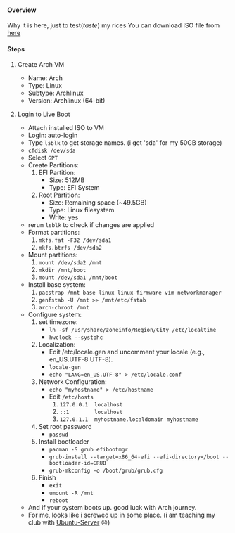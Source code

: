 #### Overview  
Why it is here, just to test(*taste*) my rices
You can download ISO file from [here](https://archlinux.org/download/)

#### Steps  
1. Create Arch VM  
   - Name: Arch
   - Type: Linux
   - Subtype: Archlinux
   - Version:  Archlinux (64-bit)

2. Login to Live Boot
   - Attach installed ISO to VM
   - Login:  auto-login
   - Type `lsblk` to get storage names. (i get 'sda' for my 50GB storage)
   - `cfdisk /dev/sda`
   - Select `GPT`
   - Create Partitions:
	   1. EFI Partition:
		   - Size: 512MB
		   - Type: EFI System
	   2. Root Partition:
		   - Size: Remaining space (~49.5GB)
		   - Type: Linux filesystem
		   - Write: yes
   - rerun `lsblk` to check if changes are applied
   - Format partitions:
	   1. `mkfs.fat -F32 /dev/sda1`
	   2. `mkfs.btrfs /dev/sda2`
   - Mount partitions:
	   1. `mount /dev/sda2 /mnt`
	   2. `mkdir /mnt/boot`
	   3. `mount /dev/sda1 /mnt/boot`
   - Install base system:
	   1. `pacstrap /mnt base linux linux-firmware vim networkmanager`
	   2. `genfstab -U /mnt >> /mnt/etc/fstab`
	   3. `arch-chroot /mnt`
   - Configure system:
	   1. set timezone:
		   - `ln -sf /usr/share/zoneinfo/Region/City /etc/localtime`
		   - `hwclock --systohc`
	   2. Localization:
		   - Edit /etc/locale.gen and uncomment your locale (e.g., en_US.UTF-8 UTF-8).
		   - `locale-gen`
		   - `echo "LANG=en_US.UTF-8" > /etc/locale.conf`
	   3. Network Configuration:
		   - `echo "myhostname" > /etc/hostname`
		   - Edit `/etc/hosts`
			   1. `127.0.0.1  localhost`
			   2. `::1        localhost`
			   3. `127.0.1.1  myhostname.localdomain myhostname`
	   4. Set root password
		   - `passwd` 
	   5. Install bootloader
		   - `pacman -S grub efibootmgr`
		   - `grub-install --target=x86_64-efi --efi-directory=/boot --bootloader-id=GRUB`
		   - `grub-mkconfig -o /boot/grub/grub.cfg`
	   6. Finish
		   - `exit`
		   - `umount -R /mnt`
		   - `reboot`
   - And if your system boots up. good luck with Arch journey.
   - For me, looks like i screwed up in some place. (i am teaching my club with [Ubuntu-Server](Ubuntu-Server.md) 😞)